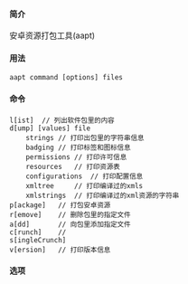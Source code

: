 #### 简介

安卓资源打包工具(aapt)

#### 用法

```
aapt command [options] files
```

#### 命令

```
l[ist]	// 列出软件包里的内容
d[ump] [values] file
	strings	// 打印出包里的字符串信息
	badging	// 打印标签和图标信息
	permissions	// 打印许可信息
	resources	// 打印资源表
	configurations	// 打印配置信息
	xmltree		// 打印编译过的xmls
	xmlstrings	// 打印编译过的xml资源的字符串
p[ackage]	// 打包安卓资源
r[emove]	// 删除包里的指定文件
a[dd]		// 向包里添加指定文件
c[runch]	// 
s[ingleCrunch]
v[ersion]	// 打印版本信息
```



#### 选项